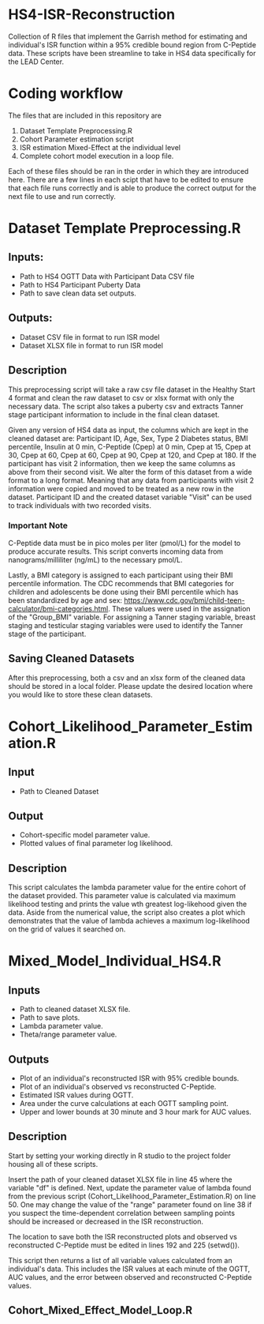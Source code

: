 # HS4-ISR-Reconstruction
Collection of R files that implement the Garrish method for estimating and individual's ISR function within a 95% credible bound region from C-Peptide data. These scripts have been streamline to take in HS4 data specifically for the LEAD Center.

# Coding workflow
The files that are included in this repository are
1. Dataset Template Preprocessing.R
2. Cohort Parameter estimation script
3. ISR estimation Mixed-Effect at the individual level
4. Complete cohort model execution in a loop file.

Each of these files should be ran in the order in which they are introduced here. There are a few lines in each scipt that have to be edited to ensure that each file runs correctly and is able to produce the correct output for the next file to use and run correctly.

# Dataset Template Preprocessing.R
## Inputs: 
- Path to HS4 OGTT Data with Participant Data CSV file
- Path to HS4 Participant Puberty Data
- Path to save clean data set outputs.

## Outputs:
- Dataset CSV file in format to run ISR model 
- Dataset XLSX file in format to run ISR model

## Description
This preprocessing script will take a raw csv file dataset in the Healthy Start 4 format and clean the raw dataset to csv or xlsx format with only the necessary data. The script also takes a puberty csv and extracts Tanner stage participant information to include in the final clean dataset.

Given any version of HS4 data as input, the columns which are kept in the cleaned dataset are: Participant ID, Age, Sex, Type 2 Diabetes status, BMI percentile, Insulin at 0 min, C-Peptide (Cpep) at 0 min, Cpep at 15, Cpep at 30, Cpep at 60, Cpep at 60, Cpep at 90, Cpep at 120, and Cpep at 180. If the participant has visit 2 information, then we keep the same columns as above from their second visit. We alter the form of this dataset from a wide format to a long format. Meaning that any data from participants with visit 2 information were copied and moved to be treated as a new row in the dataset. Participant ID and the created dataset variable "Visit" can be used to track individuals with two recorded visits. 

### Important Note
C-Peptide data must be in pico moles per liter (pmol/L) for the model to produce accurate results. This script converts incoming data from nanograms/milliliter (ng/mL) to the necessary pmol/L. 

Lastly, a BMI category is assigned to each participant using their BMI percentile information. The CDC recommends that BMI categories for children and adolescents be done using their BMI percentile which has been standardized by age and sex: https://www.cdc.gov/bmi/child-teen-calculator/bmi-categories.html. These values were used in the assignation of the "Group_BMI" variable. For assigning a Tanner staging variable, breast staging and testicular staging variables were used to identify the Tanner stage of the participant.

## Saving Cleaned Datasets
After this preprocessing, both a csv and an xlsx form of the cleaned data should be stored in a local folder. Please update the desired location where you would like to store these clean datasets.

# Cohort_Likelihood_Parameter_Estimation.R

## Input
- Path to Cleaned Dataset

## Output
- Cohort-specific model parameter value.
- Plotted values of final parameter log likelihood.

## Description
This script calculates the lambda parameter value for the entire cohort of the dataset provided. This parameter value is calculated via maximum likelihood testing and prints the value wth greatest log-likehood given the data. Aside from the numerical value, the script also creates a plot which demonstrates that the value of lambda achieves a maximum log-likelihood on the grid of values it searched on.

# Mixed_Model_Individual_HS4.R
## Inputs
- Path to cleaned dataset XLSX file.
- Path to save plots.
- Lambda parameter value.
- Theta/range parameter value.

## Outputs
- Plot of an individual's reconstructed ISR with 95% credible bounds.
- Plot of an individual's observed vs reconstructed C-Peptide.
- Estimated ISR values during OGTT.
- Area under the curve calculations at each OGTT sampling point.
- Upper and lower bounds at 30 minute and 3 hour mark for AUC values.

## Description
Start by setting your working directly in R studio to the project folder housing all of these scripts. 

Insert the path of your cleaned dataset XLSX file in line 45 where the variable "df" is defined. Next, update the parameter value of lambda found from the previous script (Cohort_Likelihood_Parameter_Estimation.R) on line 50. One may change the value of the "range" parameter found on line 38 if you suspect the time-dependent correlation between sampling points should be increased or decreased in the ISR reconstruction.

The location to save both the ISR reconstructed plots and observed vs reconstructed C-Peptide must be edited in lines 192 and 225 (setwd()).

This script then returns a list of all variable values calculated from an individual's data. This includes the ISR values at each minute of the OGTT, AUC values, and the error between observed and reconstructed C-Peptide values.

## Cohort_Mixed_Effect_Model_Loop.R


